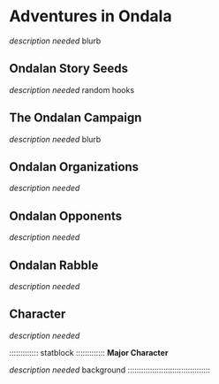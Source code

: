 # Adventures in Ondala

*description needed* blurb

## Ondalan Story Seeds

*description needed* random hooks

## The Ondalan Campaign

*description needed* blurb

## Ondalan Organizations

*description needed*

## Ondalan Opponents

*description needed*

## Ondalan Rabble

*description needed*

## Character

*description needed*

::::::::::::: statblock :::::::::::::
**Major Character**

*description needed* background 
:::::::::::::::::::::::::::::::::::::

